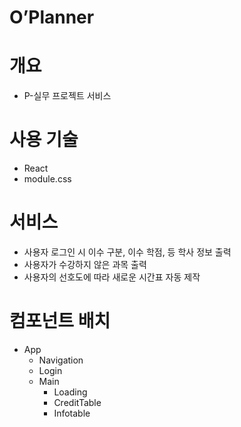 # O’Planner

# 개요

- P-실무 프로젝트 서비스

# 사용 기술

- React
- module.css

# 서비스

- 사용자 로그인 시 이수 구분, 이수 학점, 등 학사 정보 출력
- 사용자가 수강하지 않은 과목 출력
- 사용자의 선호도에 따라 새로운 시간표 자동 제작

# 컴포넌트 배치

- App
  - Navigation
  - Login
  - Main
    - Loading
    - CreditTable
    - Infotable
